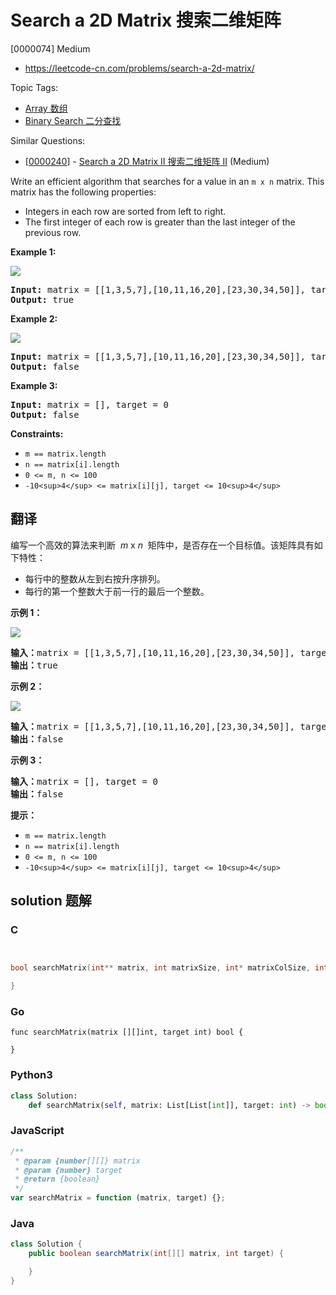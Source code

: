 # Search a 2D Matrix 搜索二维矩阵

[0000074] Medium

- https://leetcode-cn.com/problems/search-a-2d-matrix/

Topic Tags:

- [Array 数组](https://leetcode-cn.com/tag/array/)
- [Binary Search 二分查找](https://leetcode-cn.com/tag/binary-search/)

Similar Questions:

- [[0000240](https://leetcode-cn.com/problems/search-a-2d-matrix-ii/)] - [Search a 2D Matrix II 搜索二维矩阵 II](./0000240.search-a-2d-matrix-ii.md) (Medium)

Write an efficient algorithm that searches for a value in an `m x n` matrix. This matrix has the following properties:

- Integers in each row are sorted from left to right.
- The first integer of each row is greater than the last integer of the previous row.

**Example 1:**

![](https://assets.leetcode.com/uploads/2020/10/05/mat.jpg)

<pre><strong>Input:</strong> matrix = [[1,3,5,7],[10,11,16,20],[23,30,34,50]], target = 3
<strong>Output:</strong> true
</pre>

**Example 2:**

![](https://assets.leetcode.com/uploads/2020/10/05/mat2.jpg)

<pre><strong>Input:</strong> matrix = [[1,3,5,7],[10,11,16,20],[23,30,34,50]], target = 13
<strong>Output:</strong> false
</pre>

**Example 3:**

<pre><strong>Input:</strong> matrix = [], target = 0
<strong>Output:</strong> false
</pre>

**Constraints:**

- `m == matrix.length`
- `n == matrix[i].length`
- `0 <= m, n <= 100`
- `-10<sup>4</sup> <= matrix[i][j], target <= 10<sup>4</sup>`

## 翻译

编写一个高效的算法来判断  *m* x *n*  矩阵中，是否存在一个目标值。该矩阵具有如下特性：

- 每行中的整数从左到右按升序排列。
- 每行的第一个整数大于前一行的最后一个整数。

**示例 1：**

![](https://assets.leetcode.com/uploads/2020/10/05/mat.jpg)

<pre><strong>输入：</strong>matrix = [[1,3,5,7],[10,11,16,20],[23,30,34,50]], target = 3
<strong>输出：</strong>true
</pre>

**示例 2：**

![](https://assets.leetcode.com/uploads/2020/10/05/mat2.jpg)

<pre><strong>输入：</strong>matrix = [[1,3,5,7],[10,11,16,20],[23,30,34,50]], target = 13
<strong>输出：</strong>false
</pre>

**示例 3：**

<pre><strong>输入：</strong>matrix = [], target = 0
<strong>输出：</strong>false
</pre>

**提示：**

- `m == matrix.length`
- `n == matrix[i].length`
- `0 <= m, n <= 100`
- `-10<sup>4</sup> <= matrix[i][j], target <= 10<sup>4</sup>`

## solution 题解

### C

```c


bool searchMatrix(int** matrix, int matrixSize, int* matrixColSize, int target){

}
```

### Go

```golang
func searchMatrix(matrix [][]int, target int) bool {

}
```

### Python3

```python
class Solution:
    def searchMatrix(self, matrix: List[List[int]], target: int) -> bool:
```

### JavaScript

```javascript
/**
 * @param {number[][]} matrix
 * @param {number} target
 * @return {boolean}
 */
var searchMatrix = function (matrix, target) {};
```

### Java

```java
class Solution {
    public boolean searchMatrix(int[][] matrix, int target) {

    }
}
```
